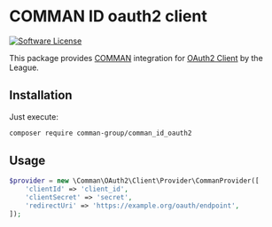 # COMMAN ID oauth2 client

[![Software License](https://img.shields.io/badge/license-MIT-brightgreen.svg?style=flat-square)](LICENSE.md)

This package provides [COMMAN](https://id.comman.com) integration for [OAuth2 Client](https://github.com/thephpleague/oauth2-client) by the League.

## Installation

Just execute:
```sh
composer require comman-group/comman_id_oauth2
```

## Usage

```php
$provider = new \Comman\OAuth2\Client\Provider\CommanProvider([
    'clientId' => 'client_id',
    'clientSecret' => 'secret',
    'redirectUri' => 'https://example.org/oauth/endpoint',
]);
```
